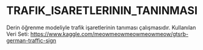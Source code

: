 # TRAFIK_ISARETLERININ_TANINMASI
Derin öğrenme modeliyle trafik işaretlerinin tanıması çalışmasıdır.
Kullanılan Veri Seti: https://www.kaggle.com/meowmeowmeowmeowmeow/gtsrb-german-traffic-sign

